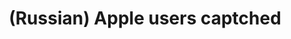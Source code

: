 ---
layout: default
category: mega
lang: en
title: (Russian) Apple users captched
slug: apple-captched
tags: apple fun gui stuff 
postid: 425
translated: no
---